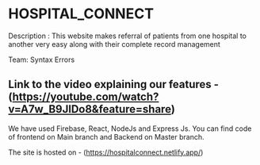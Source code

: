  # HOSPITAL_CONNECT
Description : This website makes referral of patients from one hospital to another
very easy along with their complete record management

Team: Syntax Errors

 ## Link to the video explaining our features - (https://youtube.com/watch?v=A7w_B9JlDo8&feature=share)

We have used Firebase, React, NodeJs and Express Js. You can find code of frontend on Main branch and Backend on Master branch.

The site is hosted on -    (https://hospitalconnect.netlify.app/)
